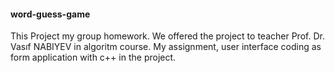 #### word-guess-game

This Project my group homework. We offered the project to teacher Prof. Dr. Vasıf NABIYEV in algoritm course. 
My assignment, user interface coding as form application with c++ in the project.


